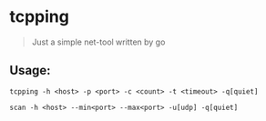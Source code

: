 # tcpping
>Just a simple net-tool written by go
## Usage: 
```
tcpping -h <host> -p <port> -c <count> -t <timeout> -q[quiet]
```
```
scan -h <host> --min<port> --max<port> -u[udp] -q[quiet]
```

